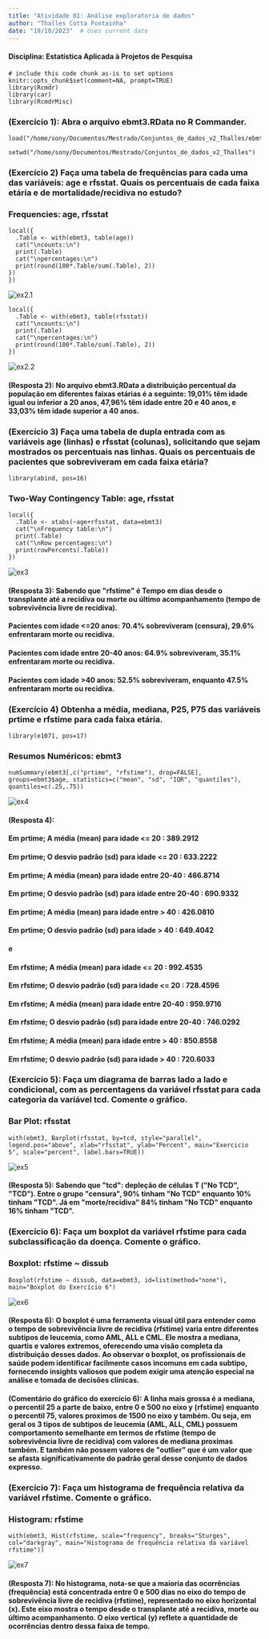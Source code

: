 ```yaml
---
title: "Atividade 01: Análise exploratoria de dados"
author: "Thalles Cotta Fontainha"
date: "19/10/2023"  # Uses current date
---
```

#### Disciplina: Estatística Aplicada à Projetos de Pesquisa

<!-- 
You can edit this R Markdown document, for example to explain what you're
doing and to draw conclusions from your data analysis. 

Auto-generated section titles, typically preceded by ###, can also be edited. 

It's generally not a good idea to edit the R code that the R Commander writes, 
but you can freely edit between (not within) R "code blocks." Each R code
block starts with ```{r} and ends with ```.
-->


```{r echo=FALSE, message=FALSE}
# include this code chunk as-is to set options
knitr::opts_chunk$set(comment=NA, prompt=TRUE)
library(Rcmdr)
library(car)
library(RcmdrMisc)
```

### (Exercício 1): Abra o arquivo ebmt3.RData no R Commander.

```{r}
load("/home/sony/Documentos/Mestrado/Conjuntos_de_dados_v2_Thalles/ebmt3.RData")
```


```{r}
setwd("/home/sony/Documentos/Mestrado/Conjuntos_de_dados_v2_Thalles")
```





### (Exercício 2) Faça uma tabela de frequências para cada uma das variáveis: age e rfsstat. Quais os percentuais de cada faixa etária e de mortalidade/recidiva no estudo?

### Frequencies: age, rfsstat
```{r}
local({
  .Table <- with(ebmt3, table(age))
  cat("\ncounts:\n")
  print(.Table)
  cat("\npercentages:\n")
  print(round(100*.Table/sum(.Table), 2))
})
})
```
![ex2.1](https://github.com/thallescotta/R_comander/blob/master/figure/2.1.png)
```{r}
local({
  .Table <- with(ebmt3, table(rfsstat))
  cat("\ncounts:\n")
  print(.Table)
  cat("\npercentages:\n")
  print(round(100*.Table/sum(.Table), 2))
})
```
![ex2.2](https://github.com/thallescotta/R_comander/blob/master/figure/2.2.png)


#### (Resposta 2): No arquivo ebmt3.RData a distribuição percentual da população em diferentes faixas etárias é a seguinte: 19,01% têm idade igual ou inferior a 20 anos, 47,96% têm idade entre 20 e 40 anos, e 33,03% têm idade superior a 40 anos.


### (Exercício 3) Faça uma tabela de dupla entrada com as variáveis age (linhas) e rfsstat (colunas), solicitando que sejam mostrados os percentuais nas linhas. Quais os percentuais de pacientes que sobreviveram em cada faixa etária? 



```{r}
library(abind, pos=16)
```



### Two-Way Contingency Table: age, rfsstat
```{r}
local({
  .Table <- xtabs(~age+rfsstat, data=ebmt3)
  cat("\nFrequency table:\n")
  print(.Table)
  cat("\nRow percentages:\n")
  print(rowPercents(.Table))
})
```

![ex3](https://github.com/thallescotta/R_comander/blob/master/figure/3.png)

#### (Resposta 3): Sabendo que "rfstime" é Tempo em dias desde o transplante até a recidiva ou morte ou último acompanhamento (tempo de sobrevivência livre de recidiva). 
#### Pacientes com idade <=20 anos: 70.4% sobreviveram (censura), 29.6% enfrentaram morte ou recidiva.
#### Pacientes com idade entre 20-40 anos: 64.9% sobreviveram, 35.1% enfrentaram morte ou recidiva.
#### Pacientes com idade >40 anos: 52.5% sobreviveram, enquanto 47.5% enfrentaram morte ou recidiva.


### (Exercício 4) Obtenha a média, mediana, P25, P75 das variáveis prtime e rfstime para cada faixa etária.

```{r}
library(e1071, pos=17)
```

### Resumos Numéricos: ebmt3
```{r}
numSummary(ebmt3[,c("prtime", "rfstime"), drop=FALSE], groups=ebmt3$age, statistics=c("mean", "sd", "IQR", "quantiles"), quantiles=c(.25,.75))
```

![ex4](https://github.com/thallescotta/R_comander/blob/master/figure/4.png)

#### (Resposta 4): 
#### Em prtime; A média (mean) para idade <= 20 : 389.2912  
#### Em prtime; O desvio padrão (sd) para idade <= 20 : 633.2222  
#### Em prtime; A média (mean) para idade entre 20-40 : 466.8714  
#### Em prtime; O desvio padrão (sd) para idade entre 20-40 : 690.9332  
#### Em prtime; A média (mean) para idade entre > 40 : 426.0810  
#### Em prtime; O desvio padrão (sd) para idade > 40 : 649.4042  
#### e  
#### Em rfstime; A média (mean) para idade <= 20 : 992.4535  
#### Em rfstime; O desvio padrão (sd) para idade <= 20 : 728.4596  
#### Em rfstime; A média (mean) para idade entre 20-40 : 959.9716  
#### Em rfstime; O desvio padrão (sd) para idade entre 20-40 : 746.0292  
#### Em rfstime; A média (mean) para idade entre > 40 : 850.8558  
#### Em rfstime; O desvio padrão (sd) para idade > 40 : 720.6033  



### (Exercício 5): Faça um diagrama de barras lado a lado e condicional, com as percentagens da variável rfsstat para cada categoria da variável tcd. Comente o gráfico.


### Bar Plot: rfsstat
```{r}
with(ebmt3, Barplot(rfsstat, by=tcd, style="parallel", legend.pos="above", xlab="rfsstat", ylab="Percent", main="Exercicio 5", scale="percent", label.bars=TRUE))
```
![ex5](https://github.com/thallescotta/R_comander/blob/master/figure/ex5)

#### (Resposta 5): Sabendo que "tcd": depleção de células T ("No TCD", "TCD"). Entre o grupo "censura", 90% tinham "No TCD" enquanto 10% tinham "TCD". Já em "morte/recidiva" 84% tinham "No TCD" enquanto 16% tinham "TCD".


### (Exercício 6): Faça um boxplot da variável rfstime para cada subclassificação da doença. Comente o gráfico.

### Boxplot: rfstime ~ dissub
```{r}
Boxplot(rfstime ~ dissub, data=ebmt3, id=list(method="none"), main="Boxplot do Exercício 6")
```
![ex6](https://github.com/thallescotta/R_comander/blob/master/figure/ex6)

#### (Resposta 6): O boxplot é uma ferramenta visual útil para entender como o tempo de sobrevivência livre de recidiva (rfstime) varia entre diferentes subtipos de leucemia, como AML, ALL e CML. Ele mostra a mediana, quartis e valores extremos, oferecendo uma visão completa da distribuição desses dados. Ao observar o boxplot, os profissionais de saúde podem identificar facilmente casos incomuns em cada subtipo, fornecendo insights valiosos que podem exigir uma atenção especial na análise e tomada de decisões clínicas.

#### (Comentário do gráfico do exercício 6): A linha mais grossa é a mediana, o percentil 25 a parte de baixo, entre 0 e 500 no eixo y (rfstime) enquanto o percentil 75, valores proximos de 1500 no eixo y também. Ou seja, em geral os 3 tipos de subtipos de leucemia (AML, ALL, CML) possuem comportamento semelhante em termos de rfstime (tempo de sobrevivência livre de recidiva) com valores de mediana proximas também. E também não possem valores de "outlier" que é um valor que se afasta significativamente do padrão geral desse conjunto de dados expresso.


### (Exercício 7): Faça um histograma de frequência relativa da variável rfstime. Comente o gráfico.


### Histogram: rfstime
```{r}
with(ebmt3, Hist(rfstime, scale="frequency", breaks="Sturges", col="darkgray", main="Histograma de frequência relativa da variável rfstime"))
```
![ex7](https://github.com/thallescotta/R_comander/blob/master/figure/ex7)

#### (Resposta 7): No histograma, nota-se que a maioria das ocorrências (frequência) está concentrada entre 0 e 500 dias no eixo do tempo de sobrevivência livre de recidiva (rfstime), representado no eixo horizontal (x). Este eixo mostra o tempo desde o transplante até a recidiva, morte ou último acompanhamento. O eixo vertical (y) reflete a quantidade de ocorrências dentro dessa faixa de tempo. 

